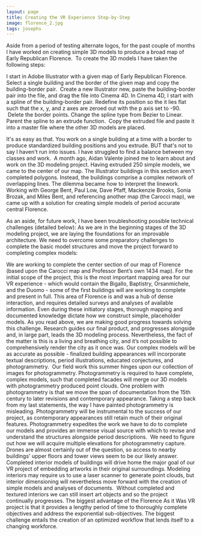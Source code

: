 ```yaml
---
layout: page
title: Creating the VR Experience Step-by-Step
image: florence_2.jpg
tags: josephs
---
```


Aside from a period of testing alternate logos, for the past couple of months I have worked on creating simple 3D models to produce a broad map of Early Republican Florence. 
To create the 3D models I have taken the following steps:
<!-- more -->
I start in Adobe Illustrator with a given map of Early Republican Florence. 
Select a single building and the border of the given map and copy the building-border pair. 
Create a new Illustrator new, paste the building-border pair into the file, and drag the file into Cinema 4D.
In Cinema 4D, I start with a spline of the building-border pair.
Redefine its position so the it lies flat such that the x, y, and z axes are zeroed out with the p axis set to -90. 
 Delete the border points.
Change the spline type from Bezier to Linear. 
Parent the spline to an extrude function. 
Copy the extruded file and paste it into a master file where the other 3D models are placed.

It's as easy as that. You work on a single building at a time with a border to produce standardized building positions and you extrude. BUT that's not to say I haven't run into issues.
I have struggled to find a balance between my classes and work. 
A month ago, Aidan Valente joined me to learn about and work on the 3D modeling project.
Having extruded 250 simple models, we came to the center of our map. The Illustrator buildings in this section aren't completed polygons. Instead, the buildings comprise a complex network of overlapping lines. The dilemma became how to interpret the linework. 
Working with George Bent, Paul Low, Dave Pfaff, Mackenzie Brooks, Sonia Brozak, and Miles Bent, and referencing another map (the Carocci map), we came up with a solution for creating simple models of period accurate central Florence. 

As an aside, for future work, I have been troubleshooting possible technical challenges (detailed below):
As we are in the beginning stages of the 3D modeling project, we are laying the foundations for an improvable architecture. We need to overcome some preparatory challenges to complete the basic model structures and move the project forward to completing complex models:

We are working to complete the center section of our map of Florence (based upon the Carocci map and Professor Bent’s own 1434 map). For the initial scope of the project, this is the most important mapping area for our VR experience - which would contain the Bigallo, Baptistry, Orsanmichele, and the Duomo - some of the first buildings will are working to complete and present in full. This area of Florence is and was a hub of dense interaction, and requires detailed surveys and analyses of available information. Even during these initiatory stages, thorough mapping and documented knowledge dictate how we construct simple, placeholder models.
As you read above, we are making good progress towards solving this challenge.
Research guides our final product, and progresses alongside and, in large part, leads the 3D modeling process. Nevertheless, the fact of the matter is this is a living and breathing city, and it’s not possible to comprehensively render the city as it once was. Our complex models will be as accurate as possible - finalized building appearances will incorporate textual descriptions, period illustrations, educated conjectures, and photogrammetry. 
Our field work this summer hinges upon our collection of images for photogrammetry. Photogrammetry is required to have complete, complex models, such that completed facades will merge our 3D models with photogrammetry produced point clouds. One problem with photogrammetry is that we move the span of documentation from the 15th century to later revisions and contemporary appearance. Taking a step back from my last statements, the way I have painted photogrammetry is misleading. Photogrammetry will be instrumental to the success of our project, as contemporary appearances still retain much of their original features. Photogrammetry expedites the work we have to do to complete our models and provides an immense visual source with which to revise and understand the structures alongside period descriptions. 
We need to figure out how we will acquire multiple elevations for photogrammetry capture. Drones are almost certainly out of the question, so access to nearby buildings' upper floors and tower views seem to be our likely answer.
Completed interior models of buildings will drive home the major goal of our VR project of embedding artworks in their original surroundings. Modeling interiors may require us to use a laser scanner to generate point clouds, but interior dimensioning will nevertheless move forward with the creation of simple models and analyses of documents. 
Without completed and textured interiors we can still insert art objects and so the project continually progresses.
The biggest advantage of the Florence As it Was VR project is that it provides a lengthy period of time to thoroughly complete objectives and address the exponential sub-objectives. The biggest challenge entails the creation of an optimized workflow that lends itself to a changing workforce.
